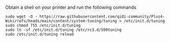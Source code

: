 Obtain a shell on your printer and run the following commands

```
sudo wget -O - https://raw.githubusercontent.com/qidi-community/Plus4-Wiki/refs/heads/main/content/system-tuning/tuning > /etc/init.d/tuning
sudo chmod 755 /etc/init.d/tuning
sudo ln -sf /etc/init.d/tuning /etc/rc3.d/S99tuning
sudo /etc/init.d/tuning reload
```

